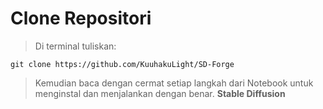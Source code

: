 ﻿# Clone Repositori
> Di terminal tuliskan:
```
git clone https://github.com/KuuhakuLight/SD-Forge
```
> Kemudian baca dengan cermat setiap langkah dari Notebook untuk menginstal dan menjalankan dengan benar. **Stable Diffusion**